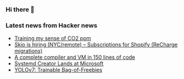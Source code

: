 ### Hi there 👋

<!--
**arashid-sh/arashid-sh** is a ✨ _special_ ✨ repository because its `README.md` (this file) appears on your GitHub profile.

Here are some ideas to get you started:

- 🔭 I’m currently working on ...
- 🌱 I’m currently learning ...
- 👯 I’m looking to collaborate on ...
- 🤔 I’m looking for help with ...
- 💬 Ask me about ...
- 📫 How to reach me: ...
- 😄 Pronouns: ...
- ⚡ Fun fact: ...
-->

### Latest news from Hacker news
<!-- BLOG-POST-LIST:START -->
- [Training my sense of CO2 ppm](https://interconnected.org/home/2022/07/14/co2)
- [Skio is hiring &lpar;NYC/remote&rpar; – Subscriptions for Shopify &lpar;ReCharge migrations&rpar;](https://skio.com/careers/)
- [A complete compiler and VM in 150 lines of code](https://gist.github.com/p4bl0-/9f4e950e6c06fbba7e168097d89b0e46)
- [Systemd Creator Lands at Microsoft](https://linuxiac.com/lennart-poettering-goes-to-work-at-microsoft/)
- [YOLOv7: Trainable Bag-of-Freebies](https://arxiv.org/abs/2207.02696)
<!-- BLOG-POST-LIST:END -->
